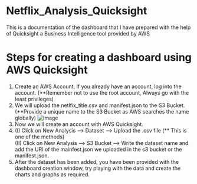 # Netflix_Analysis_Quicksight
This is a documentation of the dashboard that I have prepared with the help of Quicksight a Business Intelligence tool provided by AWS

# Steps for creating a dashboard using AWS Quicksight
  1. Create an AWS Account, If you already have an account, log into the account. (**Remember not to use the root account, Always go with the least privileges)
  2. We will upload the netlfix_title.csv and manifest.json to the S3 Bucket. (**Provide a unique name to the S3 Bucket as AWS searches the name globally)
     ![image](https://github.com/user-attachments/assets/39570f1f-8c3a-4782-8b9e-f750bc1e3523)
  3. Now we will create an account with AWS Quicksight.
  4.
     (I) Click on New Analysis --> Dataset --> Upload the .csv file (** This is one of the methods)\
    (II) Click on New Analysis --> S3 Bucket --> Write the dataset name and add the URI of the mainfest.json we uploaded in the s3 bucket or the manifest.json.
  5. After the dataset has been added, you have been provided with the dashboard creation window, try playing with the data and create the charts and graphs as required.

